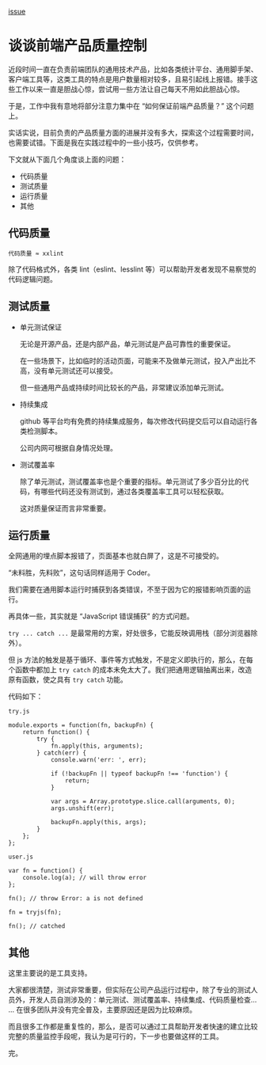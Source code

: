 [issue](https://api.github.com/repos/hoperyy/blog/issues/100)

# 谈谈前端产品质量控制

近段时间一直在负责前端团队的通用技术产品，比如各类统计平台、通用脚手架、客户端工具等，这类工具的特点是用户数量相对较多，且易引起线上报错。接手这些工作以来一直是胆战心惊，尝试用一些方法让自己每天不用如此胆战心惊。

于是，工作中我有意地将部分注意力集中在 “如何保证前端产品质量？” 这个问题上。

实话实说，目前负责的产品质量方面的进展并没有多大，探索这个过程需要时间，也需要试错。下面是我在实践过程中的一些小技巧，仅供参考。

下文就从下面几个角度谈上面的问题：

+   代码质量
+   测试质量
+   运行质量
+   其他

## 代码质量

```
代码质量 ≈ xxlint
```

除了代码格式外，各类 lint（eslint、lesslint 等）可以帮助开发者发现不易察觉的代码逻辑问题。

## 测试质量

+   单元测试保证

    无论是开源产品，还是内部产品，单元测试是产品可靠性的重要保证。
    
    在一些场景下，比如临时的活动页面，可能来不及做单元测试，投入产出比不高，没有单元测试还可以接受。
    
    但一些通用产品或持续时间比较长的产品，非常建议添加单元测试。
    
+   持续集成

    github 等平台均有免费的持续集成服务，每次修改代码提交后可以自动运行各类检测脚本。
    
    公司内网可根据自身情况处理。
    
+   测试覆盖率

    除了单元测试，测试覆盖率也是个重要的指标。单元测试了多少百分比的代码，有哪些代码还没有测试到，通过各类覆盖率工具可以轻松获取。
    
    这对质量保证而言非常重要。
    
## 运行质量

全网通用的埋点脚本报错了，页面基本也就白屏了，这是不可接受的。

“未料胜，先料败”，这句话同样适用于 Coder。

我们需要在通用脚本运行时捕获到各类错误，不至于因为它的报错影响页面的运行。

再具体一些，其实就是 “JavaScript 错误捕获” 的方式问题。

`try ... catch ...` 是最常用的方案，好处很多，它能反映调用栈（部分浏览器除外）。

但 js 方法的触发是基于循环、事件等方式触发，不是定义即执行的，那么，在每个函数中都加上 `try catch` 的成本未免太大了。我们把通用逻辑抽离出来，改造原有函数，使之具有 `try catch` 功能。

代码如下：

`try.js`

```
module.exports = function(fn, backupFn) {
    return function() {
        try {
            fn.apply(this, arguments);
        } catch(err) {
            console.warn('err: ', err);

            if (!backupFn || typeof backupFn !== 'function') {
                return;
            }

            var args = Array.prototype.slice.call(arguments, 0);
            args.unshift(err);

            backupFn.apply(this, args);
        }
    };
};
```

`user.js`

```
var fn = function() {
    console.log(a); // will throw error
};

fn(); // throw Error: a is not defined

fn = tryjs(fn);

fn(); // catched
```

## 其他

这里主要说的是工具支持。

大家都很清楚，测试非常重要，但实际在公司产品运行过程中，除了专业的测试人员外，开发人员自测涉及的：单元测试、测试覆盖率、持续集成、代码质量检查... ... 在很多团队并没有完全普及，主要原因还是因为比较麻烦。

而且很多工作都是重复性的，那么，是否可以通过工具帮助开发者快速的建立比较完整的质量监控手段呢，我认为是可行的，下一步也要做这样的工具。

完。


